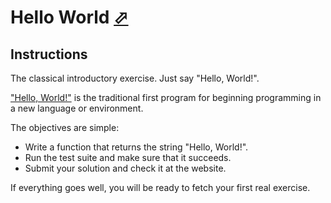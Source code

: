 # Hello World [⬀](https://exercism.org/tracks/javascript/exercises/hello-world)

## Instructions

The classical introductory exercise. Just say "Hello, World!".

["Hello, World!"](https://en.wikipedia.org/wiki/%22Hello,_World!%22_program) is the traditional first program for beginning programming in a new language or environment.

The objectives are simple:

- Write a function that returns the string "Hello, World!".
- Run the test suite and make sure that it succeeds.
- Submit your solution and check it at the website.

If everything goes well, you will be ready to fetch your first real exercise.

